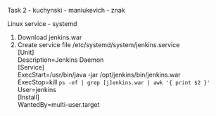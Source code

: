 Task 2 
	- kuchynski
	- maniukevich
	- znak

<p>Linux service - systemd</p>
<ol>
<li>Download jenkins.war</li>
<li>Create service file /etc/systemd/system/jenkins.service<br>
[Unit]<br>
Description=Jenkins Daemon<br>
[Service]<br>
ExecStart=/usr/bin/java -jar /opt/jenkins/bin/jenkins.war<br>
ExecStop=kill <code>ps -ef | grep [j]enkins.war | awk '{ print $2 }'</code><br>
User=jenkins<br>
[Install]<br>
WantedBy=multi-user.target</li>
</ol>
